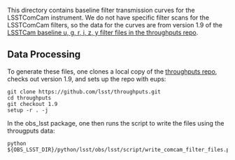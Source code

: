 This directory contains baseline filter transmission curves for the LSSTComCam instrument.
We do not have specific filter scans for the LSSTComCam filters, so the data for the curves are from version 1.9 of the [LSSTCam baseline u, g, r, i, z, y filter files in the throughputs repo](https://github.com/lsst/throughputs/tree/1.9/baseline).

Data Processing
---------------

To generate these files, one clones a local copy of the [throughputs
repo](https://github.com/lsst/throughputs), checks out version 1.9,
and sets up the repo with eups:
```
git clone https://github.com/lsst/throughputs.git
cd throughputs
git checkout 1.9
setup -r . -j
```
In the obs_lsst package, one then runs the script to write the files
using the througputs data:
```
python ${OBS_LSST_DIR}/python/lsst/obs/lsst/script/write_comcam_filter_files.py
```
